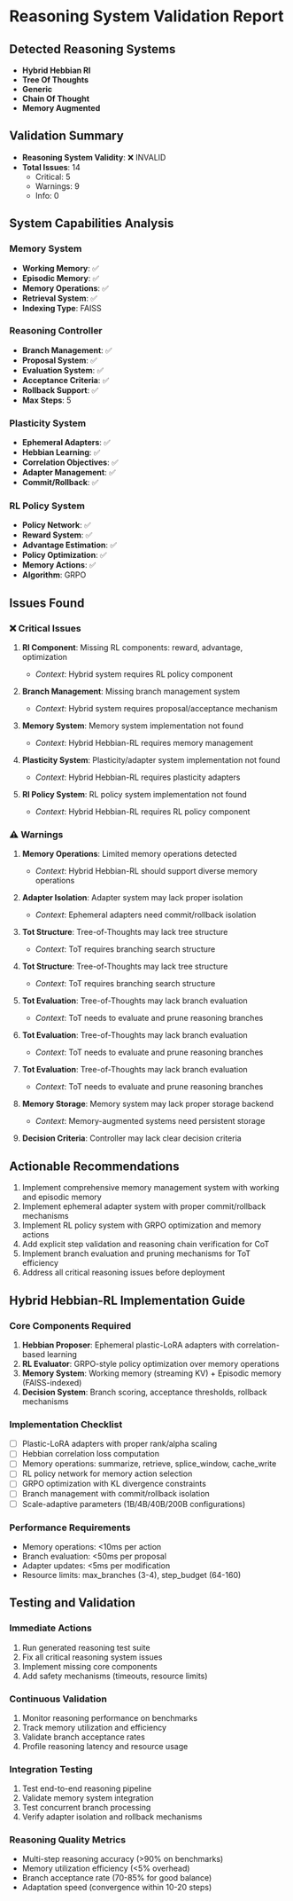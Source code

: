 
# Reasoning System Validation Report

## Detected Reasoning Systems
- **Hybrid Hebbian Rl**
- **Tree Of Thoughts**
- **Generic**
- **Chain Of Thought**
- **Memory Augmented**

## Validation Summary
- **Reasoning System Validity**: ❌ INVALID
- **Total Issues**: 14
  - Critical: 5
  - Warnings: 9
  - Info: 0

## System Capabilities Analysis

### Memory System
- **Working Memory**: ✅
- **Episodic Memory**: ✅
- **Memory Operations**: ✅
- **Retrieval System**: ✅
- **Indexing Type**: FAISS

### Reasoning Controller
- **Branch Management**: ✅
- **Proposal System**: ✅
- **Evaluation System**: ✅
- **Acceptance Criteria**: ✅
- **Rollback Support**: ✅
- **Max Steps**: 5

### Plasticity System
- **Ephemeral Adapters**: ✅
- **Hebbian Learning**: ✅
- **Correlation Objectives**: ✅
- **Adapter Management**: ✅
- **Commit/Rollback**: ✅

### RL Policy System
- **Policy Network**: ✅
- **Reward System**: ✅
- **Advantage Estimation**: ✅
- **Policy Optimization**: ✅
- **Memory Actions**: ✅
- **Algorithm**: GRPO

## Issues Found

### ❌ Critical Issues
1. **Rl Component**: Missing RL components: reward, advantage, optimization
   - *Context*: Hybrid system requires RL policy component

2. **Branch Management**: Missing branch management system
   - *Context*: Hybrid system requires proposal/acceptance mechanism

3. **Memory System**: Memory system implementation not found
   - *Context*: Hybrid Hebbian-RL requires memory management

4. **Plasticity System**: Plasticity/adapter system implementation not found
   - *Context*: Hybrid Hebbian-RL requires plasticity adapters

5. **Rl Policy System**: RL policy system implementation not found
   - *Context*: Hybrid Hebbian-RL requires RL policy component


### ⚠️ Warnings
1. **Memory Operations**: Limited memory operations detected
   - *Context*: Hybrid Hebbian-RL should support diverse memory operations

2. **Adapter Isolation**: Adapter system may lack proper isolation
   - *Context*: Ephemeral adapters need commit/rollback isolation

3. **Tot Structure**: Tree-of-Thoughts may lack tree structure
   - *Context*: ToT requires branching search structure

4. **Tot Structure**: Tree-of-Thoughts may lack tree structure
   - *Context*: ToT requires branching search structure

5. **Tot Evaluation**: Tree-of-Thoughts may lack branch evaluation
   - *Context*: ToT needs to evaluate and prune reasoning branches

6. **Tot Evaluation**: Tree-of-Thoughts may lack branch evaluation
   - *Context*: ToT needs to evaluate and prune reasoning branches

7. **Tot Evaluation**: Tree-of-Thoughts may lack branch evaluation
   - *Context*: ToT needs to evaluate and prune reasoning branches

8. **Memory Storage**: Memory system may lack proper storage backend
   - *Context*: Memory-augmented systems need persistent storage

9. **Decision Criteria**: Controller may lack clear decision criteria


## Actionable Recommendations
1. Implement comprehensive memory management system with working and episodic memory
2. Implement ephemeral adapter system with proper commit/rollback mechanisms
3. Implement RL policy system with GRPO optimization and memory actions
4. Add explicit step validation and reasoning chain verification for CoT
5. Implement branch evaluation and pruning mechanisms for ToT efficiency
6. Address all critical reasoning issues before deployment

## Hybrid Hebbian-RL Implementation Guide

### Core Components Required
1. **Hebbian Proposer**: Ephemeral plastic-LoRA adapters with correlation-based learning
2. **RL Evaluator**: GRPO-style policy optimization over memory operations
3. **Memory System**: Working memory (streaming KV) + Episodic memory (FAISS-indexed)
4. **Decision System**: Branch scoring, acceptance thresholds, rollback mechanisms

### Implementation Checklist
- [ ] Plastic-LoRA adapters with proper rank/alpha scaling
- [ ] Hebbian correlation loss computation
- [ ] Memory operations: summarize, retrieve, splice_window, cache_write
- [ ] RL policy network for memory action selection
- [ ] GRPO optimization with KL divergence constraints
- [ ] Branch management with commit/rollback isolation
- [ ] Scale-adaptive parameters (1B/4B/40B/200B configurations)

### Performance Requirements
- Memory operations: <10ms per action
- Branch evaluation: <50ms per proposal
- Adapter updates: <5ms per modification
- Resource limits: max_branches (3-4), step_budget (64-160)

## Testing and Validation

### Immediate Actions
1. Run generated reasoning test suite
2. Fix all critical reasoning system issues
3. Implement missing core components
4. Add safety mechanisms (timeouts, resource limits)

### Continuous Validation
1. Monitor reasoning performance on benchmarks
2. Track memory utilization and efficiency
3. Validate branch acceptance rates
4. Profile reasoning latency and resource usage

### Integration Testing
1. Test end-to-end reasoning pipeline
2. Validate memory system integration
3. Test concurrent branch processing
4. Verify adapter isolation and rollback mechanisms

### Reasoning Quality Metrics
- Multi-step reasoning accuracy (>90% on benchmarks)
- Memory utilization efficiency (<5% overhead)
- Branch acceptance rate (70-85% for good balance)
- Adaptation speed (convergence within 10-20 steps)
